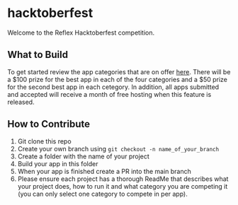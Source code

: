 # hacktoberfest

Welcome to the Reflex Hacktoberfest competition. 

## What to Build
To get started review the app categories that are on offer [here](https://reflex-dev.notion.site/aca6bf9bed5b4bb99b86b33d0761a445?v=f113d3d8d0664b709e55a1cfa286641e&pvs=4). There will be a $100 prize for the best app in each of the four categories and a $50 prize for the second best app in each cetegory. In addition, all apps submitted and accepted will receive a month of free hosting when this feature is released. 


## How to Contribute
1. Git clone this repo
2. Create your own branch using `git checkout -n name_of_your_branch`
3. Create a folder with the name of your project 
4. Build your app in this folder
5. When your app is finished create a PR into the main branch
6. Please ensure each project has a thorough ReadMe that describes what your project does, how to run it and what category you are competing it (you can only select one category to compete in per app).

